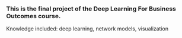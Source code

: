 ### This is the final project of the Deep Learning For Business Outcomes course.

Knowledge included: deep learning, network models, visualization

